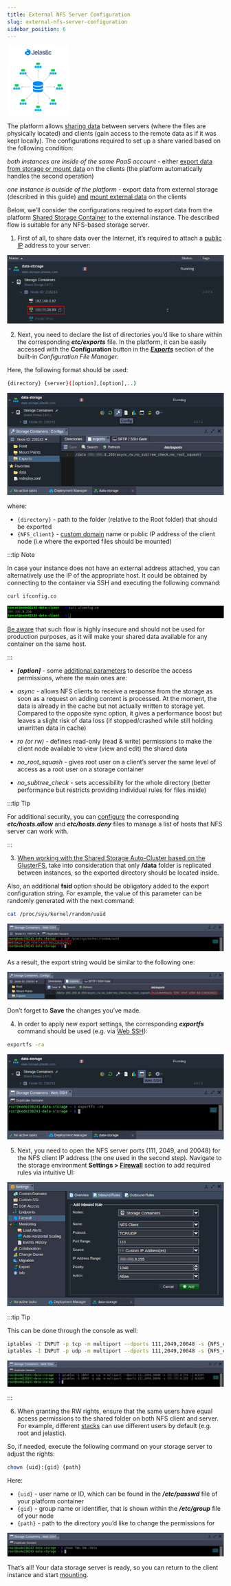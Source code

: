 ```yaml
---
title: External NFS Server Configuration
slug: external-nfs-server-configuration
sidebar_position: 6
---
```


<!-- ## External NFS Server Configuration -->

<div style={{
    display: 'grid',
    gridTemplateColumns: '0.15fr 1fr'
}}>
<div>

![Locale Dropdown](./img/ExternalNFSServerConfiguration/01-external-storage-server.png)

</div>

<div>

The platform allows [sharing data](https://cloudmydc.com/) between servers (where the files are physically located) and clients (gain access to the remote data as if it was kept locally). The configurations required to set up a share varied based on the following condition:

_both instances are inside of the same PaaS account_ - either [export data](https://cloudmydc.com/)[ from storage or mount data](https://cloudmydc.com/) on the clients (the platform automatically handles the second operation)

</div>

</div>

_one instance is outside of the platform_ - export data from external storage (described in this guide) <u>and</u> [mount external data](https://cloudmydc.com/) on the clients

Below, we’ll consider the configurations required to export data from the platform [Shared Storage Container](https://cloudmydc.com/) to the external instance. The described flow is suitable for any NFS-based storage server.

1. First of all, to share data over the Internet, it’s required to attach a [public IP](https://cloudmydc.com/) address to your server:

<div style={{
    display:'flex',
    justifyContent: 'center',
    margin: '0 0 1rem 0'
}}>

![Locale Dropdown](./img/ExternalNFSServerConfiguration/02-shared-storage-with-public-ip.png)

</div>

2. Next, you need to declare the list of directories you’d like to share within the corresponding **_etc/exports_** file. In the platform, it can be easily accessed with the **Configuration** button in the **_[Exports](https://cloudmydc.com/)_** section of the built-in _Configuration File Manager._

Here, the following format should be used:

```bash
{directory} {server}([option],[option],..)
```

<div style={{
    display:'flex',
    justifyContent: 'center',
    margin: '0 0 1rem 0'
}}>

![Locale Dropdown](./img/ExternalNFSServerConfiguration/03-exports-configuration-file.png)

</div>

where:

- `{directory}` - path to the folder (relative to the Root folder) that should be exported
- `{NFS_client}` - [custom domain](https://cloudmydc.com/) name or public IP address of the client node (i.e where the exported files should be mounted)

:::tip Note

In case your instance does not have an external address attached, you can alternatively use the IP of the appropriate host. It could be obtained by connecting to the container via SSH and executing the following command:

```bash
curl ifconfig.co
```

<div style={{
    display:'flex',
    justifyContent: 'center',
    margin: '0 0 1rem 0'
}}>

![Locale Dropdown](./img/ExternalNFSServerConfiguration/04-storage-host-ip.png)

</div>

<u>Be aware</u> that such flow is highly insecure and should not be used for production purposes, as it will make your shared data available for any container on the same host.

:::

- **_[option]_** - some [additional parameters](https://cloudmydc.com/) to describe the access permissions, where the main ones are:

- _async_ - allows NFS clients to receive a response from the storage as soon as a request on adding content is processed. At the moment, the data is already in the cache but not actually written to storage yet. Compared to the opposite sync option, it gives a performance boost but leaves a slight risk of data loss (if stopped/crashed while still holding unwritten data in cache)
- _ro (or rw)_ - defines read-only (read & write) permissions to make the client node available to view (view and edit) the shared data
- _no_root_squash_ - gives root user on a client’s server the same level of access as a root user on a storage container
- _no_subtree_check_ - sets accessibility for the whole directory (better performance but restricts providing individual rules for files inside)

:::tip Tip

For additional security, you can [configure](https://cloudmydc.com/) the corresponding **_etc/hosts.allow_** and **_etc/hosts.deny_** files to manage a list of hosts that NFS server can work with.

:::

3. <u>When working with the <a href="/">Shared Storage Auto-Cluster</a> based on the GlusterFS</u>, take into consideration that only <b>/data</b> folder is replicated between instances, so the exported directory should be located inside.

Also, an additional **fsid** option should be obligatory added to the export configuration string. For example, the value of this parameter can be randomly generated with the next command:

```bash
cat /proc/sys/kernel/random/uuid
```

<div style={{
    display:'flex',
    justifyContent: 'center',
    margin: '0 0 1rem 0'
}}>

![Locale Dropdown](./img/ExternalNFSServerConfiguration/05-generate-random-fsid.png)

</div>

As a result, the export string would be similar to the following one:

<div style={{
    display:'flex',
    justifyContent: 'center',
    margin: '0 0 1rem 0'
}}>

![Locale Dropdown](./img/ExternalNFSServerConfiguration/06-export-configs-for-glusterfs-storage.png)

</div>

Don’t forget to **Save** the changes you’ve made.

4. In order to apply new export settings, the corresponding **_exportfs_** command should be used (e.g. via [Web SSH](https://cloudmydc.com/)):

```bash
exportfs -ra
```

<div style={{
    display:'flex',
    justifyContent: 'center',
    margin: '0 0 1rem 0'
}}>

![Locale Dropdown](./img/ExternalNFSServerConfiguration/07-apply-new-export-settings.png)

</div>

5. Next, you need to open the NFS server ports (111, 2049, and 20048) for the NFS client IP address (the one used in the second step). Navigate to the storage environment **Settings > [Firewall](https://cloudmydc.com/)** section to add required rules via intuitive UI:

<div style={{
    display:'flex',
    justifyContent: 'center',
    margin: '0 0 1rem 0'
}}>

![Locale Dropdown](./img/ExternalNFSServerConfiguration/08-configure-firewall-rules-via-ui.png)

</div>

:::tip Tip

This can be done through the console as well:

```bash
iptables -I INPUT -p tcp -m multiport --dports 111,2049,20048 -s {NFS_client} -j ACCEPT
iptables -I INPUT -p udp -m multiport --dports 111,2049,20048 -s {NFS_client} -j ACCEPT
```

<div style={{
    display:'flex',
    justifyContent: 'center',
    margin: '0 0 1rem 0'
}}>

![Locale Dropdown](./img/ExternalNFSServerConfiguration/09-configure-iptables-rules-via-ssh.png)

</div>

:::

6. When granting the RW rights, ensure that the same users have equal access permissions to the shared folder on both NFS client and server. For example, different [stacks](https://cloudmydc.com/) can use different users by default (e.g. root and jelastic).

So, if needed, execute the following command on your storage server to adjust the rights:

```bash
chown {uid}:{gid} {path}
```

Here:

- `{uid}` - user name or ID, which can be found in the **_/etc/passwd_** file of your platform container
- `{gid}` - group name or identifier, that is shown within the **_/etc/group_** file of your node
- `{path}` - path to the directory you’d like to change the permissions for

<div style={{
    display:'flex',
    justifyContent: 'center',
    margin: '0 0 1rem 0'
}}>

![Locale Dropdown](./img/ExternalNFSServerConfiguration/10-change-folder-access-rights.png)

</div>

That’s all! Your data storage server is ready, so you can return to the client instance and start [mounting](https://cloudmydc.com/).
